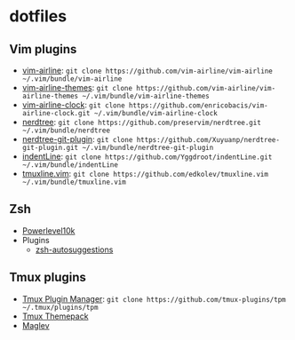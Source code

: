 # dotfiles

## Vim plugins
- [vim-airline](https://github.com/vim-airline/vim-airline): `git clone https://github.com/vim-airline/vim-airline ~/.vim/bundle/vim-airline`
- [vim-airline-themes](https://github.com/vim-airline/vim-airline-themes): `git clone https://github.com/vim-airline/vim-airline-themes ~/.vim/bundle/vim-airline-themes`
- [vim-airline-clock](https://github.com/enricobacis/vim-airline-clock): `git clone https://github.com/enricobacis/vim-airline-clock.git ~/.vim/bundle/vim-airline-clock`
- [nerdtree](https://github.com/preservim/nerdtree): `git clone https://github.com/preservim/nerdtree.git ~/.vim/bundle/nerdtree`
- [nerdtree-git-plugin](https://github.com/Xuyuanp/nerdtree-git-plugin): `git clone https://github.com/Xuyuanp/nerdtree-git-plugin.git ~/.vim/bundle/nerdtree-git-plugin`
- [indentLine](https://github.com/Yggdroot/indentLine): `git clone https://github.com/Yggdroot/indentLine.git ~/.vim/bundle/indentLine`
- [tmuxline.vim](https://github.com/edkolev/tmuxline.vim): `git clone https://github.com/edkolev/tmuxline.vim ~/.vim/bundle/tmuxline.vim`

## Zsh
- [Powerlevel10k](https://github.com/romkatv/powerlevel10k#oh-my-zsh)
- Plugins
    - [zsh-autosuggestions](https://github.com/zsh-users/zsh-autosuggestions/blob/master/INSTALL.md)

## Tmux plugins
- [Tmux Plugin Manager](https://github.com/tmux-plugins/tpm): ```git clone https://github.com/tmux-plugins/tpm ~/.tmux/plugins/tpm```
- [Tmux Themepack](https://github.com/jimeh/tmux-themepack)
- [Maglev](https://github.com/caiogondim/maglev)

